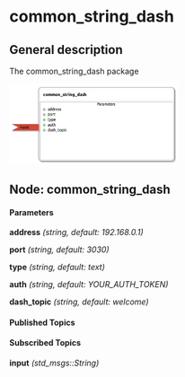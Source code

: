 common_string_dash
====================

General description
---------------------
The common_string_dash package

<img src="./model/common_string_dash.png" width="300px" />

Node: common_string_dash
---------------------
#### Parameters
**address** *(string, default: 192.168.0.1)*
<!--- protected region address on begin -->
<!--- protected region address end -->

**port** *(string, default: 3030)*
<!--- protected region port on begin -->
<!--- protected region port end -->

**type** *(string, default: text)*
<!--- protected region type on begin -->
<!--- protected region type end -->

**auth** *(string, default: YOUR_AUTH_TOKEN)*
<!--- protected region auth on begin -->
<!--- protected region auth end -->

**dash_topic** *(string, default: welcome)*
<!--- protected region dash_topic on begin -->
<!--- protected region dash_topic end -->


#### Published Topics

#### Subscribed Topics
**input** *(std_msgs::String)*   
<!--- protected region input on begin -->
<!--- protected region input end -->



